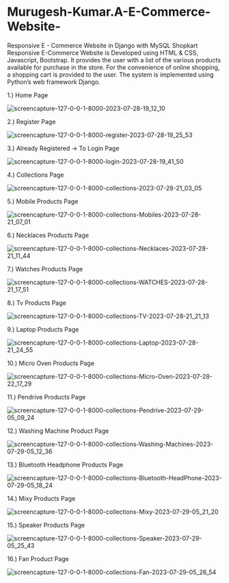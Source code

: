 # Murugesh-Kumar.A-E-Commerce-Website-
Responsive E - Commerce Website in Django with MySQL
Shopkart Responsive E-Commerce Website is Developed using HTML & CSS, Javascript, Bootstrap. It provides the user with a list of the various products available for purchase
in the store. For the convenience of online shopping, a shopping cart is provided to the user. The system is implemented using Python’s web framework Django.

1.) Home Page

![screencapture-127-0-0-1-8000-2023-07-28-19_12_10](https://github.com/MURUGESHKUMARa/Murugesh-Kumar.A-E-Commerce-Website-/assets/137079672/0d86ef60-c63c-433f-a8b8-44e7a93b8dac)

2.) Register Page

![screencapture-127-0-0-1-8000-register-2023-07-28-19_25_53](https://github.com/MURUGESHKUMARa/Murugesh-Kumar.A-E-Commerce-Website-/assets/137079672/860669fb-eb86-4ce1-a48f-490d2bcc5a13)

3.) Already Registered -> To Login Page


![screencapture-127-0-0-1-8000-login-2023-07-28-19_41_50](https://github.com/MURUGESHKUMARa/Murugesh-Kumar.A-E-Commerce-Website-/assets/137079672/f9089d9c-3674-4548-90e7-19a351c032c8)

4.) Collections Page

![screencapture-127-0-0-1-8000-collections-2023-07-28-21_03_05](https://github.com/MURUGESHKUMARa/Murugesh-Kumar.A-E-Commerce-Website-/assets/137079672/100a78b6-b18c-419b-8661-c7471cff6542)

5.) Mobile Products Page

![screencapture-127-0-0-1-8000-collections-Mobiles-2023-07-28-21_07_01](https://github.com/MURUGESHKUMARa/Murugesh-Kumar.A-E-Commerce-Website-/assets/137079672/98f4c0bf-3abe-4159-ab9e-91d6dbefedd6)

6.) Necklaces Products Page

![screencapture-127-0-0-1-8000-collections-Necklaces-2023-07-28-21_11_44](https://github.com/MURUGESHKUMARa/Murugesh-Kumar.A-E-Commerce-Website-/assets/137079672/31cbb6f1-029f-4748-a1c6-defccccd47fd)

7.) Watches Products Page

![screencapture-127-0-0-1-8000-collections-WATCHES-2023-07-28-21_17_51](https://github.com/MURUGESHKUMARa/Murugesh-Kumar.A-E-Commerce-Website-/assets/137079672/437ef856-7b49-41e5-a124-40b2f987f44c)

8.) Tv Products Page

![screencapture-127-0-0-1-8000-collections-TV-2023-07-28-21_21_13](https://github.com/MURUGESHKUMARa/Murugesh-Kumar.A-E-Commerce-Website-/assets/137079672/26450e6b-34e6-4d32-9a74-9ee90eb9ad26)

9.) Laptop Products Page

![screencapture-127-0-0-1-8000-collections-Laptop-2023-07-28-21_24_55](https://github.com/MURUGESHKUMARa/Murugesh-Kumar.A-E-Commerce-Website-/assets/137079672/dab0bf6b-cbee-48d1-bee6-2946778fc84c)

10.) Micro Oven Products Page

![screencapture-127-0-0-1-8000-collections-Micro-Oven-2023-07-28-22_17_29](https://github.com/MURUGESHKUMARa/Murugesh-Kumar.A-E-Commerce-Website-/assets/137079672/c13ec6dc-cffd-413b-a524-6f1a5198de1a)

11.) Pendrive Products Page

![screencapture-127-0-0-1-8000-collections-Pendrive-2023-07-29-05_09_24](https://github.com/MURUGESHKUMARa/Murugesh-Kumar.A-E-Commerce-Website-/assets/137079672/d79c3f81-ee8b-420c-ba6c-e91d0d1ce5fc)

12.) Washing Machine Product Page

![screencapture-127-0-0-1-8000-collections-Washing-Machines-2023-07-29-05_12_36](https://github.com/MURUGESHKUMARa/Murugesh-Kumar.A-E-Commerce-Website-/assets/137079672/a065bd50-4e81-4361-94d1-b7590d470efd)

13.) Bluetooth Headphone Products Page

![screencapture-127-0-0-1-8000-collections-Bluetooth-HeadPhone-2023-07-29-05_18_24](https://github.com/MURUGESHKUMARa/Murugesh-Kumar.A-E-Commerce-Website-/assets/137079672/c976d97a-ce31-4b76-8ad5-58430bae15b8)

14.) Mixy Products Page

![screencapture-127-0-0-1-8000-collections-Mixy-2023-07-29-05_21_20](https://github.com/MURUGESHKUMARa/Murugesh-Kumar.A-E-Commerce-Website-/assets/137079672/5299ede5-7f5d-40e8-9460-e208c4322795)

15.) Speaker Products Page

![screencapture-127-0-0-1-8000-collections-Speaker-2023-07-29-05_25_43](https://github.com/MURUGESHKUMARa/Murugesh-Kumar.A-E-Commerce-Website-/assets/137079672/84915e96-ddb3-425c-8855-29ed04e7016d)

16.) Fan Product Page

![screencapture-127-0-0-1-8000-collections-Fan-2023-07-29-05_26_54](https://github.com/MURUGESHKUMARa/Murugesh-Kumar.A-E-Commerce-Website-/assets/137079672/5d4d0392-7867-48cf-81f1-ff7e976a7733)

